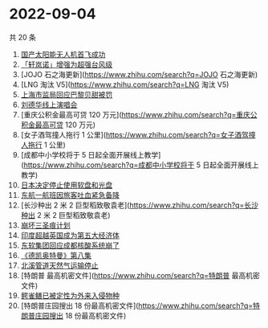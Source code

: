 # 2022-09-04

共 20 条

<!-- BEGIN -->
<!-- 最后更新时间 Sun Sep 04 2022 22:03:16 GMT+0800 (China Standard Time) -->

1. [国产太阳能无人机首飞成功](https://www.zhihu.com/search?q=国产太阳能无人机首飞成功)
1. [「轩岚诺」增强为超强台风级](https://www.zhihu.com/search?q=「轩岚诺」增强为超强台风级)
1. [JOJO 石之海更新](https://www.zhihu.com/search?q=JOJO 石之海更新)
1. [LNG 淘汰 V5](https://www.zhihu.com/search?q=LNG 淘汰 V5)
1. [上海市监局回应巴黎贝甜被罚](https://www.zhihu.com/search?q=上海市监局回应巴黎贝甜被罚)
1. [刘德华线上演唱会](https://www.zhihu.com/search?q=刘德华线上演唱会)
1. [重庆公积金最高可贷 120 万元](https://www.zhihu.com/search?q=重庆公积金最高可贷 120 万元)
1. [女子酒驾撞人拖行 1 公里](https://www.zhihu.com/search?q=女子酒驾撞人拖行 1 公里)
1. [成都中小学校将于 5 日起全面开展线上教学](https://www.zhihu.com/search?q=成都中小学校将于 5 日起全面开展线上教学)
1. [日本决定停止使用软盘和光盘](https://www.zhihu.com/search?q=日本决定停止使用软盘和光盘)
1. [东航一航班因旅客吐血紧急备降](https://www.zhihu.com/search?q=东航一航班因旅客吐血紧急备降)
1. [长沙种出 2 米 2 巨型稻致敬袁老](https://www.zhihu.com/search?q=长沙种出 2 米 2 巨型稻致敬袁老)
1. [崩坏三圣痕计划](https://www.zhihu.com/search?q=崩坏三圣痕计划)
1. [印度超越英国成为第五大经济体](https://www.zhihu.com/search?q=印度超越英国成为第五大经济体)
1. [东软集团回应成都核酸系统崩了](https://www.zhihu.com/search?q=东软集团回应成都核酸系统崩了)
1. [《德凯奥特曼》第八集](https://www.zhihu.com/search?q=《德凯奥特曼》第八集)
1. [北溪管道天然气运输停止](https://www.zhihu.com/search?q=北溪管道天然气运输停止)
1. [特朗普 最高机密文件](https://www.zhihu.com/search?q=特朗普 最高机密文件)
1. [鳄雀鳝已被定性为外来入侵物种](https://www.zhihu.com/search?q=鳄雀鳝已被定性为外来入侵物种)
1. [特朗普庄园搜出 18 份最高机密文件](https://www.zhihu.com/search?q=特朗普庄园搜出 18 份最高机密文件)

<!-- END -->
